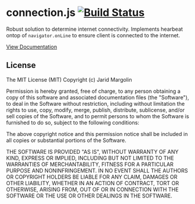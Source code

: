 # connection.js [![Build Status](https://travis-ci.org/jaridmargolin/connection.js.png)](https://travis-ci.org/jaridmargolin/connection.js)

Robust solution to determine internet connectivity. Implements hearbeat ontop of `navigator.onLine` to ensure client is connected to the internet.

[View Documentation](http://jaridmargolin.github.io/connection.js)


## License

The MIT License (MIT) Copyright (c) Jarid Margolin

Permission is hereby granted, free of charge, to any person obtaining a copy of this software and associated documentation files (the "Software"), to deal in the Software without restriction, including without limitation the rights to use, copy, modify, merge, publish, distribute, sublicense, and/or sell copies of the Software, and to permit persons to whom the Software is furnished to do so, subject to the following conditions:

The above copyright notice and this permission notice shall be included in all copies or substantial portions of the Software.

THE SOFTWARE IS PROVIDED "AS IS", WITHOUT WARRANTY OF ANY KIND, EXPRESS OR IMPLIED, INCLUDING BUT NOT LIMITED TO THE WARRANTIES OF MERCHANTABILITY, FITNESS FOR A PARTICULAR PURPOSE AND NONINFRINGEMENT. IN NO EVENT SHALL THE AUTHORS OR COPYRIGHT HOLDERS BE LIABLE FOR ANY CLAIM, DAMAGES OR OTHER LIABILITY, WHETHER IN AN ACTION OF CONTRACT, TORT OR OTHERWISE, ARISING FROM, OUT OF OR IN CONNECTION WITH THE SOFTWARE OR THE USE OR OTHER DEALINGS IN THE SOFTWARE.